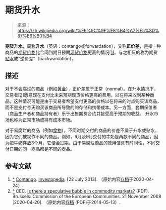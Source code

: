 # 期货升水

> 来源：<https://zh.wikipedia.org/wiki/%E6%9C%9F%E8%B4%A7%E5%8D%87%E6%B0%B4>

**期货升水**，简称**升水**（英语：contango或forwardation），又称**正价差**，是指一种商品的[期货价格](https://zh.wikipedia.org/wiki/期货)比合同到期日预期[现货价格](https://zh.wikipedia.org/wiki/現貨)更高的情况[[1\]](https://zh.wikipedia.org/wiki/期货升水#cite_note-investopedia_contango-1)。与之相反的称为期货[贴水](https://zh.wikipedia.org/w/index.php?title=贴水&action=edit&redlink=1)或“逆价差”（backwardation）。

## 描述

对于不会腐烂的商品（例如[黄金](https://zh.wikipedia.org/wiki/黃金)），正价差属于正常（normal）。在升水情况下，交易者[[2\]](https://zh.wikipedia.org/wiki/期货升水#cite_note-CEC2008-2)愿意现在支付比未来预期现货价格更高的费用，以在将来收到某种商品。这种情况可能是由于交易者希望支付更高的价格以在将来的时点购买该商品，而不是支付今天购买该商品所导致的的存储和携带成本。另一方面，套期保值者（商品生产者和商品持有者）乐于出售期货合约并接受高于预期的收益。 升水市场也称为正常市场或持有成本市场。

对于易腐烂的商品（例如[食物](https://zh.wikipedia.org/wiki/食物)），不同时期交付的商品的价差不属于升水或贴水，因为它们被视作不同的商品。例如，6月及9月交付的牛奶是两款不同的商品，因为把牛奶存放3个月，它便会过期。由于易腐烂商品的效用值具有时间性，不同交付日期的同一商品都是不同的商品。

## 参考文献

1. **[^](https://zh.wikipedia.org/wiki/期货升水#cite_ref-investopedia_contango_1-0)** [Contango](http://www.investopedia.com/terms/c/contango.asp). [Investopedia](https://zh.wikipedia.org/wiki/Investopedia). [22 July 2013]. （原始内容[存档](https://web.archive.org/web/20200424043101/https://www.investopedia.com/terms/c/contango.asp)于2020-04-24）.
2. **[^](https://zh.wikipedia.org/wiki/期货升水#cite_ref-CEC2008_2-0)** CEC. [Is there a speculative bubble in commodity markets?](http://ec.europa.eu/economy_finance/publications/publication13765_en.pdf) (PDF). Brussels: Commission of the European Communities. 21 November 2008 [2020-04-20]. （原始内容[存档](https://web.archive.org/web/20140513093707/http://ec.europa.eu/economy_finance/publications/publication13765_en.pdf) (PDF)于2014-05-13）.
